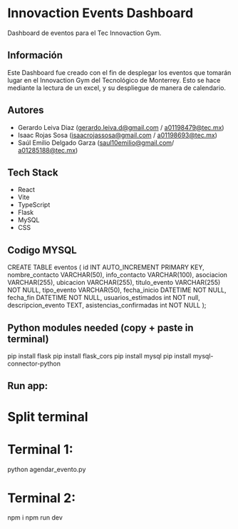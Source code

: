 # Innovaction Events Dashboard

Dashboard de eventos para el Tec Innovaction Gym.

## Información

Este Dashboard fue creado con el fin de desplegar los eventos que tomarán lugar en el Innovaction Gym del Tecnológico de Monterrey. Esto se hace mediante la lectura de un excel, y su despliegue de manera de calendario.

## Autores

- Gerardo Leiva Diaz (gerardo.leiva.d@gmail.com / a01198479@tec.mx)
- Isaac Rojas Sosa (isaacrojassosa@gmail.com / a01198693@tec.mx)
- Saúl Emilio Delgado Garza (saul10emilio@gmail.com/ a01285188@tec.mx)

## Tech Stack
- React
- Vite
- TypeScript
- Flask
- MySQL
- CSS

## Codigo MYSQL

CREATE TABLE eventos (
id INT AUTO_INCREMENT PRIMARY KEY,
nombre_contacto VARCHAR(50),
info_contacto VARCHAR(100),
asociacion VARCHAR(255),
ubicacion VARCHAR(255),
titulo_evento VARCHAR(255) NOT NULL,
tipo_evento VARCHAR(50),
fecha_inicio DATETIME NOT NULL,
fecha_fin DATETIME NOT NULL,
usuarios_estimados int NOT null,
descripcion_evento TEXT,
asistencias_confirmadas int NOT NULL
);

## Python modules needed (copy + paste in terminal)
pip install flask
pip install flask_cors
pip install mysql
pip install mysql-connector-python

## Run app:
# Split terminal
# Terminal 1:
python agendar_evento.py

# Terminal 2:
npm i
npm run dev
